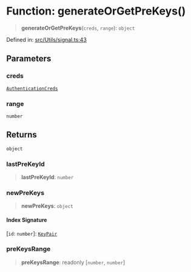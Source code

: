 # Function: generateOrGetPreKeys()

> **generateOrGetPreKeys**(`creds`, `range`): `object`

Defined in: [src/Utils/signal.ts:43](https://github.com/Fokusdotid/bail/blob/0fe6346a5ff68a74eb71890335c982b44e2da604/src/Utils/signal.ts#L43)

## Parameters

### creds

[`AuthenticationCreds`](../type-aliases/AuthenticationCreds.md)

### range

`number`

## Returns

`object`

### lastPreKeyId

> **lastPreKeyId**: `number`

### newPreKeys

> **newPreKeys**: `object`

#### Index Signature

\[`id`: `number`\]: [`KeyPair`](../type-aliases/KeyPair.md)

### preKeysRange

> **preKeysRange**: readonly \[`number`, `number`\]
